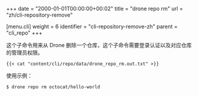 +++
date = "2000-01-01T00:00:00+00:02"
title = "drone repo rm"
url = "zh/cli-repository-remove"

[menu.cli]
  weight = 6
  identifier = "cli-repository-remove-zh"
  parent = "cli_repo"
+++

<!--This subcommand deletes the named repository from the system. Please note this command requires administrative access to the repository.-->

这个子命令用来从 Drone 删除一个仓库，这个子命令需要登录认证以及对应仓库的管理员权限。

```text
{{< cat "content/cli/repo/data/drone_repo_rm.out.txt" >}}
```

使用示例：

```text
$ drone repo rm octocat/hello-world
```
